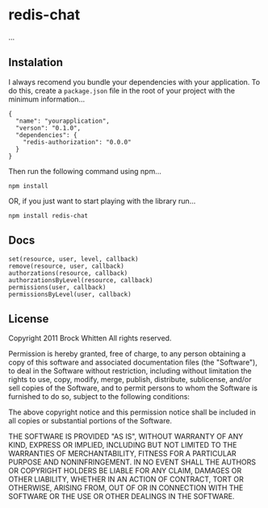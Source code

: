 # redis-chat

...

## Instalation

I always recomend you bundle your dependencies with your application. To do
this, create a `package.json` file in the root of your project with the minimum
information...

    {
      "name": "yourapplication",
      "verson": "0.1.0",
      "dependencies": {
        "redis-authorization": "0.0.0"
      }
    }

Then run the following command using npm...

    npm install

OR, if you just want to start playing with the library run...

    npm install redis-chat

## Docs

    set(resource, user, level, callback)
    remove(resource, user, callback)
    authorzations(resource, callback)
    authorzationsByLevel(resource, callback)
    permissions(user, callback)
    permissionsByLevel(user, callback)

## License

Copyright 2011 Brock Whitten
All rights reserved.

Permission is hereby granted, free of charge, to any person
obtaining a copy of this software and associated documentation
files (the "Software"), to deal in the Software without
restriction, including without limitation the rights to use,
copy, modify, merge, publish, distribute, sublicense, and/or sell
copies of the Software, and to permit persons to whom the
Software is furnished to do so, subject to the following
conditions:

The above copyright notice and this permission notice shall be
included in all copies or substantial portions of the Software.

THE SOFTWARE IS PROVIDED "AS IS", WITHOUT WARRANTY OF ANY KIND,
EXPRESS OR IMPLIED, INCLUDING BUT NOT LIMITED TO THE WARRANTIES
OF MERCHANTABILITY, FITNESS FOR A PARTICULAR PURPOSE AND
NONINFRINGEMENT. IN NO EVENT SHALL THE AUTHORS OR COPYRIGHT
HOLDERS BE LIABLE FOR ANY CLAIM, DAMAGES OR OTHER LIABILITY,
WHETHER IN AN ACTION OF CONTRACT, TORT OR OTHERWISE, ARISING
FROM, OUT OF OR IN CONNECTION WITH THE SOFTWARE OR THE USE OR
OTHER DEALINGS IN THE SOFTWARE.
